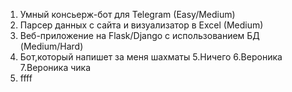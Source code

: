 1. Умный консьерж-бот для Telegram (Easy/Medium)
2. Парсер данных с сайта и визуализатор в Excel (Medium)
3. Веб-приложение на Flask/Django с использованием БД (Medium/Hard)
4. Бот,который напишет за меня шахматы
5.Ничего
6.Вероника
7.Вероника чика
8. ffff

